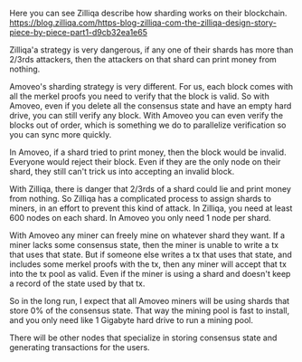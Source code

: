 Here you can see Zilliqa describe how sharding works on their blockchain.
https://blog.zilliqa.com/https-blog-zilliqa-com-the-zilliqa-design-story-piece-by-piece-part1-d9cb32ea1e65

Zilliqa'a strategy is very dangerous, if any one of their shards has more than 2/3rds attackers, then the attackers on that shard can print money from nothing.

Amoveo's sharding strategy is very different.
For us, each block comes with all the merkel proofs you need to verify that the block is valid.
So with Amoveo, even if you delete all the consensus state and have an empty hard drive, you can still verify any block.
With Amoveo you can even verify the blocks out of order, which is something we do to parallelize verification so you can sync more quickly.

In Amoveo, if a shard tried to print money, then the block would be invalid. Everyone would reject their block.
Even if they are the only node on their shard, they still can't trick us into accepting an invalid block.

With Zilliqa, there is danger that 2/3rds of a shard could lie and print money from nothing. So Zilliqa has a complicated process to assign shards to miners, in an effort to prevent this kind of attack. In Zilliqa, you need at least 600 nodes on each shard. In Amoveo you only need 1 node per shard.

With Amoveo any miner can freely mine on whatever shard they want. If a miner lacks some consensus state, then the miner is unable to write a tx that uses that state.
But if someone else writes a tx that uses that state, and includes some merkel proofs with the tx, then any miner will accept that tx into the tx pool as valid. Even if the miner is using a shard and doesn't keep a record of the state used by that tx.

So in the long run, I expect that all Amoveo miners will be using shards that store 0% of the consensus state. That way the mining pool is fast to install, and you only need like 1 Gigabyte hard drive to run a mining pool.

There will be other nodes that specialize in storing consensus state and generating transactions for the users.
